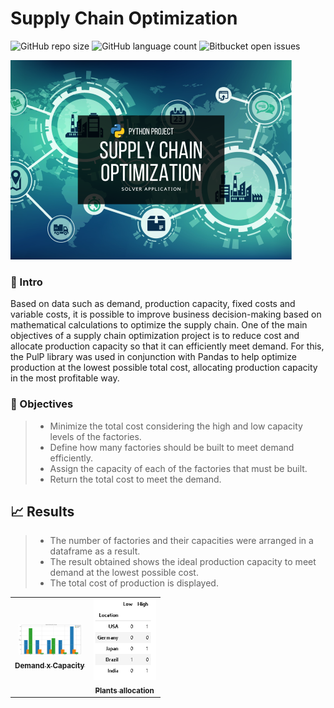 # Supply Chain Optimization

<!---Esses são exemplos. Veja https://shields.io para outras pessoas ou para personalizar este conjunto de escudos. Você pode querer incluir dependências, status do projeto e informações de licença aqui--->

![GitHub repo size](https://img.shields.io/badge/REPO%20SIZE-370kb-green)
![GitHub language count](https://img.shields.io/badge/LANGUAGES-1-green)
![Bitbucket open issues](https://img.shields.io/badge/OPEN%20ISSUES-NO%20ISSUES-green)

<img src="project-image.png" alt=" ">


### :speech_balloon: Intro

Based on data such as demand, production capacity, fixed costs and variable costs, it is possible to improve business decision-making based on mathematical calculations to optimize the supply chain. One of the main objectives of a supply chain optimization project is to reduce cost and allocate production capacity so that it can efficiently meet demand. For this, the PulP library was used in conjunction with Pandas to help optimize production at the lowest possible total cost, allocating production capacity in the most profitable way.

### :rocket: Objectives

> - Minimize the total cost considering the high and low capacity levels of the factories.
> - Define how many factories should be built to meet demand efficiently.
> - Assign the capacity of each of the factories that must be built.
> - Return the total cost to meet the demand.

## :chart_with_upwards_trend: Results

> - The number of factories and their capacities were arranged in a dataframe as a result.
> - The result obtained shows the ideal production capacity to meet demand at the lowest possible cost.
> - The total cost of production is displayed.

<!--## :bar_chart: Images-->
<table>
  <tr>
    <td align="center">
      <a href="image-2.png">
        <img src="image-2.png" width="100px;" alt=" "/><br>
        <sub>
          <b>Demand x Capacity</b>
        </sub>
      </a>
    </td>
    <td align="center">
      <a href="image-1.png">
        <img src="image-1.png" width="100px;" alt=" "/><br>
        <sub>
          <b>Plants allocation</b>
        </sub>
      </a>
    </td>
</table>
